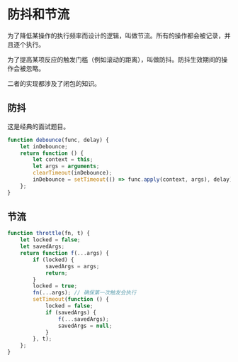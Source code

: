 # 防抖和节流

为了降低某操作的执行频率而设计的逻辑，叫做节流。所有的操作都会被记录，并且逐个执行。

为了提高某项反应的触发门槛（例如滚动的距离），叫做防抖。防抖生效期间的操作会被忽略。

二者的实现都涉及了闭包的知识。

## 防抖

这是经典的面试题目。

```javascript
function debounce(func, delay) {
	let inDebounce;
	return function () {
		let context = this;
		let args = arguments;
		clearTimeout(inDebounce);
		inDebounce = setTimeout(() => func.apply(context, args), delay);
	};
}
```

## 节流

```javascript
function throttle(fn, t) {
	let locked = false;
	let savedArgs;
	return function f(...args) {
		if (locked) {
			savedArgs = args;
			return;
		}
		locked = true;
		fn(...args); // 确保第一次触发会执行
		setTimeout(function () {
			locked = false;
			if (savedArgs) {
				f(...savedArgs);
				savedArgs = null;
			}
		}, t);
	};
}
```

